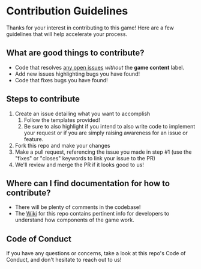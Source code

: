 # Contribution Guidelines

Thanks for your interest in contributing to this game! Here are a few guidelines that will help accelerate your process.

## What are good things to contribute?

- Code that resolves [any open issues](https://github.com/Option-2-Games/Spectral-Shift/issues) *without* the **game content** label.
- Add new issues highlighting bugs you have found!
- Code that fixes bugs you have found!

## Steps to contribute

1. Create an issue detailing what you want to accomplish
   1. Follow the templates provided!
   2. Be sure to also highlight if you intend to also write code to implement your request or if you are simply raising awareness for an issue or feature.
2. Fork this repo and make your changes
3. Make a pull request, referencing the issue you made in step #1 (use the "fixes" or "closes" keywords to link your issue to the PR)
4. We'll review and merge the PR if it looks good to us!

## Where can I find documentation for how to contribute?

- There will be plenty of comments in the codebase!
- The [Wiki](https://github.com/Option-2-Games/Spectral-Shift/wiki) for this repo contains pertinent info for developers to understand how components of the game work.

## Code of Conduct

If you have any questions or concerns, take a look at this repo's Code of Conduct, and don't hesitate to reach out to us!